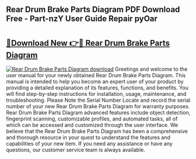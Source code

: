 ## Rear Drum Brake Parts Diagram PDF Download Free - Part-nzY User Guide Repair pyOar

# <h2><a href="http://dfrzkng.blite.top/?on=Rear+Drum+Brake+Parts+Diagram">🔗Download New 👉🔴 Rear Drum Brake Parts Diagram</a></h2>

[![Rear Drum Brake Parts Diagram download](https://i.imgur.com/lujVjoI.png)](http://dfrzkng.blite.top/?on=Rear+Drum+Brake+Parts+Diagram)
Greetings and welcome to the user manual for your newly obtained Rear Drum Brake Parts Diagram. This manual is intended to help you become an expert user of your product by providing a detailed explanation of its features, functions, and benefits. You will find step-by-step instructions for installation, usage, maintenance, and troubleshooting. Please Note the Serial Number Locate and record the serial number of your new Rear Drum Brake Parts Diagram for warranty purposes. Rear Drum Brake Parts Diagram advanced features include object detection, fingerprint scanning, customizable profiles, and automated tasks, all of which can be accessed and customized through the user interface. We believe that the Rear Drum Brake Parts Diagram has been a comprehensive and thorough resource in your quest to understand the features and capabilities of your new item. If you need any assistance or have any questions, our customer service team is always available.
